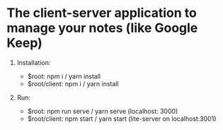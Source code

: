 # The client-server application to manage your notes (like Google Keep)

1. Installation:
	
	- $root: npm i / yarn install
	- $root/client: npm i / yarn install

2. Run:

	- $root: npm run serve / yarn serve (localhost: 3000)
	- $root/client: npm start / yarn start (lite-server on localhost:3001)
